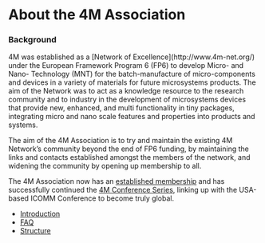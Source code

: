 # About the 4M Association

<h3>Background</h3>
4M was established as a [Network of Excellence](http://www.4m-net.org/) under the European Framework Program 6 (FP6) to develop Micro- and Nano- Technology (MNT) for the batch-manufacture of micro-components and devices in a variety of materials for future microsystems products.  The aim of the Network was to act as a knowledge resource to the research community and to industry in the development of microsystems devices that provide new, enhanced, and multi functionality in tiny packages, integrating micro and nano scale features and properties into products and systems.

The aim of the 4M Association is to try and maintain the existing 4M Network’s community beyond the end of FP6 funding, by maintaining the links and contacts established amongst the members of the network, and widening the community by opening up membership to all.  

The 4M Association now has an [established membership](/4m-association/members.md) and has successfully continued the [4M Conference Series](/4m-association/content/History.md), linking up with the USA-based ICOMM Conference to become truly global.  


* [Introduction](/4m-association/node/2)
* [FAQ](/4m-association/node/3) 
* [Structure](/4m-association/node/4)
